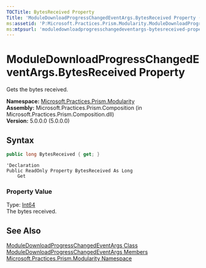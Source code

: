 ```yaml
---
TOCTitle: BytesReceived Property
Title: 'ModuleDownloadProgressChangedEventArgs.BytesReceived Property (Microsoft.Practices.Prism.Modularity)'
ms:assetid: 'P:Microsoft.Practices.Prism.Modularity.ModuleDownloadProgressChangedEventArgs.BytesReceived'
ms:mtpsurl: 'moduledownloadprogresschangedeventargs-bytesreceived-property-mspp-modularity.md'
---
```


# ModuleDownloadProgressChangedEventArgs.BytesReceived Property

Gets the bytes received.

**Namespace:** [Microsoft.Practices.Prism.Modularity](/patterns-practices/reference/mspp-modularity-namespace)  
**Assembly:** Microsoft.Practices.Prism.Composition (in Microsoft.Practices.Prism.Composition.dll)  
**Version:** 5.0.0.0 (5.0.0.0)

## Syntax

```C#
public long BytesReceived { get; }
```

```VB
'Declaration
Public ReadOnly Property BytesReceived As Long
	Get
```

### Property Value

Type: [Int64](http://msdn.microsoft.com/en-us/library/6yy583ek)  
The bytes received.

## See Also

[ModuleDownloadProgressChangedEventArgs Class](/patterns-practices/reference/moduledownloadprogresschangedeventargs-class-mspp-modularity)  
[ModuleDownloadProgressChangedEventArgs Members](/patterns-practices/reference/moduledownloadprogresschangedeventargs-members-mspp-modularity)  
[Microsoft.Practices.Prism.Modularity Namespace](/patterns-practices/reference/mspp-modularity-namespace)
